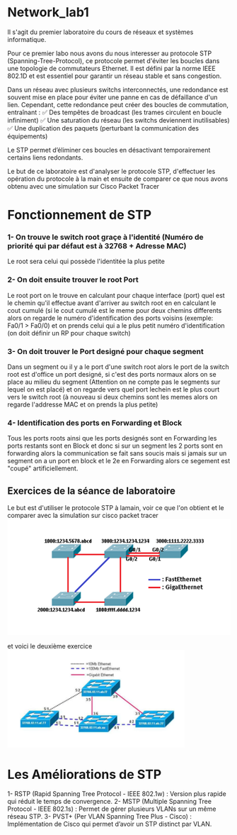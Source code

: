 # Network_lab1
Il s'agit du premier laboratoire du cours de réseaux et systèmes informatique.

Pour ce premier labo nous avons du nous interesser au protocole STP (Spanning-Tree-Protocol), ce protocole permet d'éviter les boucles dans une topologie de commutateurs Ethernet. Il est défini par la norme IEEE 802.1D et est essentiel pour garantir un réseau stable et sans congestion.


Dans un réseau avec plusieurs switchs interconnectés, une redondance est souvent mise en place pour éviter une panne en cas de défaillance d'un lien. Cependant, cette redondance peut créer des boucles de commutation, entraînant : ✅ Des tempêtes de broadcast (les trames circulent en boucle infiniment)
✅ Une saturation du réseau (les switchs deviennent inutilisables)
✅ Une duplication des paquets (perturbant la communication des équipements)

Le STP permet d’éliminer ces boucles en désactivant temporairement certains liens redondants.

Le but de ce laboratoire est d'analyser le protocole STP, d'effectuer les opération du protocole à la main et ensuite de comparer ce que nous avons obtenu avec une simulation sur Cisco Packet Tracer

# Fonctionnement de STP

### 1- On trouve le switch root graçe à l'identité (Numéro de priorité qui par défaut est à 32768 + Adresse MAC)
Le root sera celui qui possède l'identitée la plus petite

### 2- On doit ensuite trouver le root Port
Le root port on le trouve en calculant pour chaque interface (port) quel est le chemin qu'il effectue avant d'arriver au switch root en en calculant le cout cumulé (si le cout cumulé est le meme pour deux chemins differents alors on regarde le numéro d'identification des ports voisins (exemple: Fa0/1 > Fa0/0) et on prends celui qui a le plus petit numéro d'identification (on doit définir un RP pour chaque switch)

### 3- On doit trouver le Port designé pour chaque segment
Dans un segment ou il y a le port d'une switch root alors le port de la switch root est d'office un port designé, si c'est des ports normaux alors on se place au milieu du segment (Attention on ne compte pas le segments sur lequel on est placé) et on regarde vers quel port lechein est le plus court vers le switch root (à nouveau si deux chemins sont les memes alors on regarde l'addresse MAC et on prends la plus petite)

### 4- Identification des ports en Forwarding et Block

Tous les ports roots ainsi que les ports designés sont en Forwarding les ports restants sont en Block et donc si sur un segment les 2 ports sont en forwarding alors la communication se fait sans soucis mais si jamais sur un segment on a un port en block et le 2e en Forwarding alors ce segement est "coupé" artificiellement.

## Exercices de la séance de laboratoire
Le but est d'utiliser le protocole STP à lamain, voir ce que l'on obtient et le comparer avec la simulation sur cisco packet tracer
![Premier exercice](ex_1.png)

et voici le deuxième exercice
<img src="ex_2.png" alt="Exercice 2" width="400">




# Les Améliorations de STP

1- RSTP (Rapid Spanning Tree Protocol - IEEE 802.1w) : Version plus rapide qui réduit le temps de convergence.
2- MSTP (Multiple Spanning Tree Protocol - IEEE 802.1s) : Permet de gérer plusieurs VLANs sur un même réseau STP.
3- PVST+ (Per VLAN Spanning Tree Plus - Cisco) : Implémentation de Cisco qui permet d’avoir un STP distinct par VLAN.
